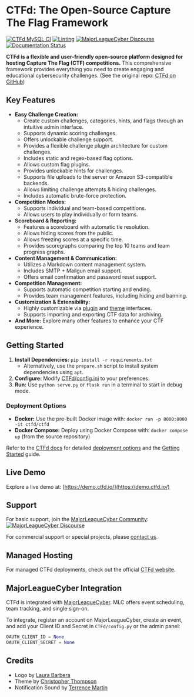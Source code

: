 # CTFd: The Open-Source Capture The Flag Framework

[![CTFd MySQL CI](https://github.com/CTFd/CTFd/workflows/CTFd%20MySQL%20CI/badge.svg?branch=master)](https://github.com/CTFd/CTFd/workflows/CTFd%20MySQL%20CI)
[![Linting](https://github.com/CTFd/CTFd/workflows/Linting/badge.svg?branch=master)](https://github.com/CTFd/CTFd/workflows/Linting)
[![MajorLeagueCyber Discourse](https://img.shields.io/discourse/status?server=https%3A%2F%2Fcommunity.majorleaguecyber.org%2F)](https://community.majorleaguecyber.org/)
[![Documentation Status](https://api.netlify.com/api/v1/badges/6d10883a-77bb-45c1-a003-22ce1284190e/deploy-status)](https://docs.ctfd.io)

**CTFd is a flexible and user-friendly open-source platform designed for hosting Capture The Flag (CTF) competitions.**  This comprehensive framework provides everything you need to create engaging and educational cybersecurity challenges. (See the original repo: [CTFd on GitHub](https://github.com/CTFd/CTFd))

## Key Features

*   **Easy Challenge Creation:**
    *   Create custom challenges, categories, hints, and flags through an intuitive admin interface.
    *   Supports dynamic scoring challenges.
    *   Offers unlockable challenge support.
    *   Provides a flexible challenge plugin architecture for custom challenges.
    *   Includes static and regex-based flag options.
    *   Allows custom flag plugins.
    *   Provides unlockable hints for challenges.
    *   Supports file uploads to the server or Amazon S3-compatible backends.
    *   Allows limiting challenge attempts & hiding challenges.
    *   Includes automatic brute-force protection.
*   **Competition Modes:**
    *   Supports individual and team-based competitions.
    *   Allows users to play individually or form teams.
*   **Scoreboard & Reporting:**
    *   Features a scoreboard with automatic tie resolution.
    *   Allows hiding scores from the public.
    *   Allows freezing scores at a specific time.
    *   Provides scoregraphs comparing the top 10 teams and team progress graphs.
*   **Content Management & Communication:**
    *   Utilizes a Markdown content management system.
    *   Includes SMTP + Mailgun email support.
    *   Offers email confirmation and password reset support.
*   **Competition Management:**
    *   Supports automatic competition starting and ending.
    *   Provides team management features, including hiding and banning.
*   **Customization & Extensibility:**
    *   Highly customizable via [plugin](https://docs.ctfd.io/docs/plugins/overview) and [theme](https://docs.ctfd.io/docs/themes/overview) interfaces.
    *   Supports importing and exporting CTF data for archiving.
*   **And More:** Explore many other features to enhance your CTF experience.

## Getting Started

1.  **Install Dependencies:** `pip install -r requirements.txt`
    *   Alternatively, use the `prepare.sh` script to install system dependencies using `apt`.
2.  **Configure:** Modify [CTFd/config.ini](https://github.com/CTFd/CTFd/blob/master/CTFd/config.ini) to your preferences.
3.  **Run:** Use `python serve.py` or `flask run` in a terminal to start in debug mode.

### Deployment Options

*   **Docker:**  Use the pre-built Docker image with: `docker run -p 8000:8000 -it ctfd/ctfd`
*   **Docker Compose:**  Deploy using Docker Compose with: `docker compose up` (from the source repository)

Refer to the [CTFd docs](https://docs.ctfd.io/) for detailed [deployment options](https://docs.ctfd.io/docs/deployment/installation) and the [Getting Started](https://docs.ctfd.io/tutorials/getting-started/) guide.

## Live Demo

Explore a live demo at: [https://demo.ctfd.io/](https://demo.ctfd.io/)

## Support

For basic support, join the [MajorLeagueCyber Community](https://community.majorleaguecyber.org/): [![MajorLeagueCyber Discourse](https://img.shields.io/discourse/status?server=https%3A%2F%2Fcommunity.majorleaguecyber.org%2F)](https://community.majorleaguecyber.org/)

For commercial support or special projects, please [contact us](https://ctfd.io/contact/).

## Managed Hosting

For managed CTFd deployments, check out the official [CTFd website](https://ctfd.io/).

## MajorLeagueCyber Integration

CTFd is integrated with [MajorLeagueCyber](https://majorleaguecyber.org/).  MLC offers event scheduling, team tracking, and single sign-on.

To integrate, register an account on MajorLeagueCyber, create an event, and add your Client ID and Secret in `CTFd/config.py` or the admin panel:

```python
OAUTH_CLIENT_ID = None
OAUTH_CLIENT_SECRET = None
```

## Credits

*   Logo by [Laura Barbera](http://www.laurabb.com/)
*   Theme by [Christopher Thompson](https://github.com/breadchris)
*   Notification Sound by [Terrence Martin](https://soundcloud.com/tj-martin-composer)
